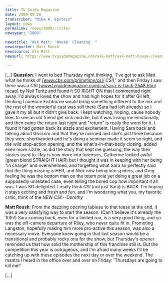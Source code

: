 ```yaml
---
title: TV Guide Magazine
date: 2009-09-28
transcriber: "Mika A. Epstein"
layout: news
permalink: /news/2009/:title/
newsyear: "2009"

newstitle: "Ask Matt: 'House' Cleaning  "
newsreporter: Matt Roush
newssource: Ask Matt
newsurl: https://www.tvguidemagazine.com/ask-matt/ask-matt-house-cleaning-2583.html

---
```


[...]
**Question**: I went to bed Thursday night thinking, 'I've got to ask Matt what he thinks of *[www.cbs.com/primetime/csi/ CSI]*,' and then Friday I saw there was a *CSI* [www.tvguidemagazine.com/csi/sara-is-back-2548.html recap] by Neil Turitz and found it SO RIGHT ON that I commented right away. I'd always loved the show and had high hopes for it after Gil left, thinking Laurence Fishburne would bring something different to the mix and the rest of the wonderful cast was still there (Sara had left already) so I gave it my all but it didn't give back. I kept watching, hoping, cause nobody likes to see an old friend get sick and die, but it was losing me emotionally, and then came the return last night and "return" is really the word for it. I found it had gotten back its sizzle and excitement. Having Sara back and talking about Grissom and that they're married and she's just there because they were shorthanded and he's doing a seminar made it seem so right, and the wild stop-action opening, and the what's-in-that-body closing, added even more sizzle, as did the story that kept me guessing, the way their stories used to. Ray is now more into forensics, Catherine looked awful (green blond STRAIGHT HAIR) but I thought it was in keeping with her being "in charge" and overwhelmed, and forgetting what Sara so perfectly said that the thing missing is HER, and Nick now being into spiders, and Greg feeling he was the bottom man on the totem pole yet doing a great job on a supposedly unrelated case, even telling the bored cop how important it all was. I was SO delighted. I really think *CSI* (not just Sara) is BACK. I'm hoping it stays exciting and fresh and fun, and I'm wondering what you, my favorite critic, think of the NEW *CSI*!--*Dorothy*

**Matt Roush**: From the dazzling opening tableau to that tease at the end, it was a very satisfying way to start the season. (Can't believe it's already the 10th!) Sara coming back, even for a limited run, is a very good thing, and so was the off-camera departure of Riley, who never quite fit in. Promoting Langston, hopefully making him more pro-active this season, was also a necessary move. Everyone knew going in that last season would be a transitional and probably rocky one for the show, but Thursday's opener reminded us that how solid the mothership of this franchise still is. But the competition this year is outrageous, and I'm afraid many weeks I'll be catching up with these episodes the next day or over the weekend. The mantra I heard in the office over and over on Friday: 'Thursdays are going to kill me!'

[...]
